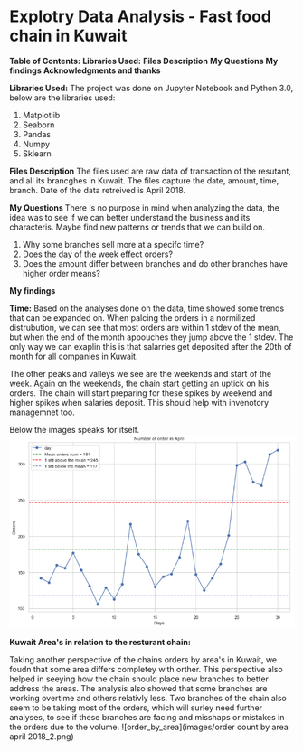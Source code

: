 # Explotry Data Analysis - Fast food chain in Kuwait

<b>Table of Contents:</b>
<b>Libraries Used:</b>
<b>Files Description</b>
<b> My Questions </b>
<b>My findings</b>
<b>Acknowledgments and thanks</b>

<b>Libraries Used:</b>
The project was done on Jupyter Notebook and Python 3.0, below are the libraries used:
1. Matplotlib
2. Seaborn
3. Pandas
4. Numpy
5. Sklearn

<b>Files Description</b>
The files used are raw data of transaction of the resutant, and all its brancghes in Kuwait. The files capture the date, amount, time, branch. Date of the data retreived is April 2018. 

<b> My Questions </b>
There is no purpose in mind when analyzing the data, the idea was to see if we can better understand the business and its characteris. Maybe find new patterns or trends that we can build on.

1. Why some branches sell more at a specifc time?
2. Does the day of the week effect orders?
3. Does the amount differ between branches and do other branches have higher order means?

<b>My findings</b>

<b>Time:</b>
Based on the analyses done on the data, time showed some trends that can be expanded on. When palcing the orders in a normilized distrubution, we can see that most orders are within 1 stdev of the mean, but when the end of the month appouches they jump above the 1 stdev. The only way we can exaplin this is that salarries get deposited after the 20th of month for all companies in Kuwait. 

The other peaks and valleys we see are the weekends and start of the week. Again on the weekends, the chain start getting an uptick on his orders.
The chain will start preparing for these spikes by weekend and higher spikes when salaries deposit. This should help with invenotory managemnet too. 

Below the images speaks for itself. 
![orders](images/date_time_april_orders_by_month.png)

<b>Kuwait Area's in relation to the resturant chain:</b>

Taking another perspective of the chains orders by area's in Kuwait, we foudn that some area differs completey with orther. This perspective also helped in seeying how the chain should place new branches to better address the areas. The analysis also showed that some branches are working overtime and others relativly less.
Two branches of the chain also seem to be taking most of the orders, which will surley need further analyses, to see if these branches are facing and misshaps or mistakes in the orders due to the volume. 
![order_by_area](images/order count by area april 2018_2.png)








